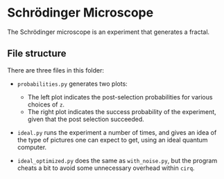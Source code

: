 # Schrödinger Microscope

The Schrödinger microscope is an experiment that generates a fractal.

## File structure

There are three files in this folder:

  * `probabilities.py` generates two plots:

    - The left plot indicates the post-selection probabilities for various
    choices of `z`.
    - The right plot indicates the success probability of the experiment, given
    that the post selection succeeded.

  * `ideal.py` runs the experiment a number of times, and gives an idea of
    the type of pictures one can expect to get, using an ideal quantum computer.
  * `ideal_optimized.py` does the same as `with_noise.py`, but the program
    cheats a bit to avoid some unnecessary overhead within `cirq`.
